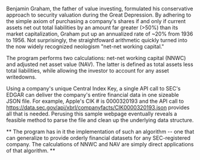 Benjamin Graham, the father of value investing, formulated his conservative approach to security valuation during the Great Depression. By adhering to the simple axiom of
purchasing a company's shares if and only if current assets net out total liabilities by an amount far greater (>50%) than its market capitalization, Graham put up an annualized rate of ~20% 
from 1936 to 1956. Not surprisingly, the straightfoward arithmetic quickly turned into the now widely recognized neologism "net-net working capital."

The program performs two calculations: net-net working capital (NNWC) and adjusted net asset value (NAV). The latter is defined as total assets less total liabilities, 
while allowing the investor to account for any asset writedowns.

Using a company's unique Central Index Key, a single API call to SEC's EDGAR can deliver the company's entire financial data in one sizeable JSON file. For example, Apple's CIK #
is 0000320193 and the API call to https://data.sec.gov/api/xbrl/companyfacts/CIK0000320193.json provides all that is needed.
Perusing this sample webpage eventually reveals a feasible method to parse the file and clean up the underlying data structure. 

** The program has in it the implementation of such an algorithm -- one that can generalize to provide orderly financial datasets for any SEC-registered company. 
The calculations of NNWC and NAV are simply direct applications of that algorithm. **


